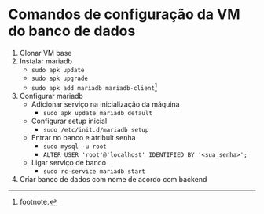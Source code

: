 # Comandos de configuração da VM do banco de dados

1. Clonar VM base
2. Instalar mariadb
    - `sudo apk update`
    - `sudo apk upgrade`
    - `sudo apk add mariadb mariadb-client`[^1]
3. Configurar mariadb
    - Adicionar serviço na inicialização da máquina
        - `sudo apk update mariadb default`
    - Configurar setup inicial
        - `sudo /etc/init.d/mariadb setup`
    - Entrar no banco e atribuit senha
        - `sudo mysql -u root`
        - `ALTER USER 'root'@'localhost' IDENTIFIED BY '<sua_senha>';`
    - Ligar serviço de banco
        - `sudo rc-service mariadb start`
4. Criar banco de dados com nome de acordo com backend

[^1]: footnote.
